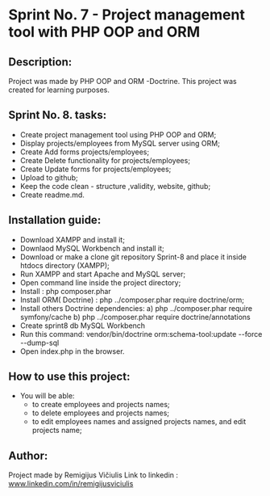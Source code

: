 # Sprint No. 7 - Project management tool with PHP OOP and ORM

## Description:

Project was made by PHP OOP and ORM -Doctrine. This project was created for learning purposes.

## Sprint No. 8. tasks:

* Create project management tool using PHP OOP and ORM;
* Display projects/employees from MySQL server using ORM;
* Create Add forms projects/employees;
* Create Delete functionality for projects/employees;
* Create Update forms for projects/employees;
* Upload to github;
* Keep the code clean - structure ,validity, website, github;
* Create readme.md.

## Installation guide:
  
* Download XAMPP and install it;
* Downlaod MySQL Workbench and install it;
* Download or make a clone git repository Sprint-8 and place it inside htdocs directory (XAMPP);
* Run XAMPP and start Apache and MySQL server;
* Open command line inside the project directory;
* Install : php composer.phar 
* Install ORM( Doctrine) : php ../composer.phar require doctrine/orm;
* Install others Doctrine dependencies: 
    a) php ../composer.phar require symfony/cache
    b) php ../composer.phar require doctrine/annotations
* Create sprint8 db MySQL Workbench 
* Run this command: vendor/bin/doctrine orm:schema-tool:update --force --dump-sql
* Open index.php in the browser.

## How to use this project:

* You will be able: 
    * to create employees and projects names;
    * to delete employees and projects names;
    * to edit employees names and assigned projects names, and edit projects name;

## Author:

Project made by Remigijus Vičiulis
Link to linkedin : www.linkedin.com/in/remigijusviciulis